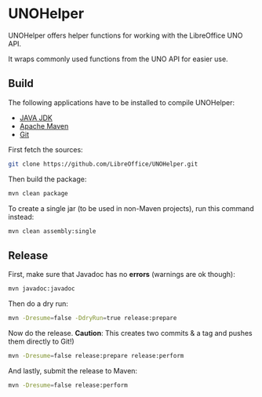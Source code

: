 # UNOHelper

UNOHelper offers helper functions for working with the LibreOffice UNO API.

It wraps commonly used functions from the UNO API for easier use.

## Build

The following applications have to be installed to compile UNOHelper:
* [JAVA JDK](http://www.oracle.com/technetwork/java/javase/downloads/index.html)
* [Apache Maven](https://maven.apache.org/download.cgi)
* [Git](http://git-scm.com/downloads/)

First fetch the sources:

```bash
git clone https://github.com/LibreOffice/UNOHelper.git
```

Then build the package:

```bash
mvn clean package
```

To create a single jar (to be used in non-Maven projects), run this command instead:

```bash
mvn clean assembly:single
```

## Release

First, make sure that Javadoc has no **errors** (warnings are ok though):

```bash
mvn javadoc:javadoc
```

Then do a dry run:

```bash
mvn -Dresume=false -DdryRun=true release:prepare
```

Now do the release. **Caution**: This creates two commits & a tag and pushes them directly to Git!)

```bash
mvn -Dresume=false release:prepare release:perform
```

And lastly, submit the release to Maven:

```bash
mvn -Dresume=false release:perform
```
